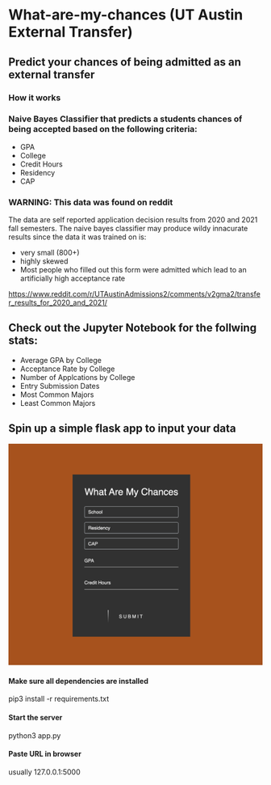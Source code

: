 # What-are-my-chances (UT Austin External Transfer)

## Predict your chances of being admitted as an external transfer

### How it works

### Naive Bayes Classifier that predicts a students chances of being accepted based on the following criteria:

- GPA
- College
- Credit Hours
- Residency
- CAP 



### WARNING: This data was found on reddit 

  The data are self reported application decision results from 2020 and 2021 fall semesters. 
  The naive bayes classifier may produce wildy innacurate results since the data it was trained on is:
  - very small (800+)
  - highly skewed
   - Most people who filled out this form were admitted which lead to an artificially high acceptance rate
  
  

  https://www.reddit.com/r/UTAustinAdmissions2/comments/v2gma2/transfer_results_for_2020_and_2021/


## Check out the Jupyter Notebook for the follwing stats:

- Average GPA by College
- Acceptance Rate by College
- Number of Applcations by College
- Entry Submission Dates
- Most Common Majors
- Least Common Majors


## Spin up a simple flask app to input your data

![Screenshot](websiteImage.png)

#### Make sure all dependencies are installed 
  pip3 install -r requirements.txt
  
#### Start the server
  python3 app.py
  
#### Paste URL in browser

  usually 127.0.0.1:5000
  
 

  

